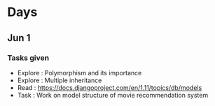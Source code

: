 # Days

## Jun 1

### Tasks given 
- Explore : Polymorphism and its importance
- Explore : Multiple inheritance
- Read : https://docs.djangoproject.com/en/1.11/topics/db/models
- Task : Work on model structure of movie recommendation system
